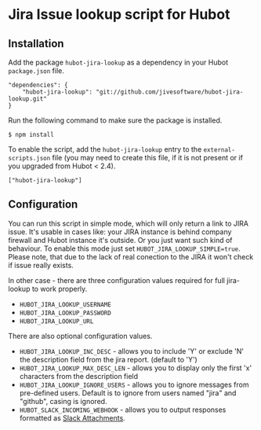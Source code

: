 # Jira Issue lookup script for Hubot

## Installation

Add the package `hubot-jira-lookup` as a dependency in your Hubot `package.json` file.

	"dependencies": {
		"hubot-jira-lookup": "git://github.com/jivesoftware/hubot-jira-lookup.git"
	}

Run the following command to make sure the package is installed.

	$ npm install

To enable the script, add the `hubot-jira-lookup` entry to the `external-scripts.json` file (you may need to create this file, if it is not present or if you upgraded from Hubot < 2.4).

	["hubot-jira-lookup"]

## Configuration

You can run this script in simple mode, which will only return a link to JIRA issue. It's usable in cases like: your JIRA instance is behind company firewall and Hubot instance it's outside. Or you just want such kind of behaviour. To enable this mode just set `HUBOT_JIRA_LOOKUP_SIMPLE=true`. Please note, that due to the lack of real conection to the JIRA it won't check if issue really exists.

In other case - there are three configuration values required for full jira-lookup to work properly.

* `HUBOT_JIRA_LOOKUP_USERNAME`
* `HUBOT_JIRA_LOOKUP_PASSWORD`
* `HUBOT_JIRA_LOOKUP_URL`

There are also optional configuration values.

* `HUBOT_JIRA_LOOKUP_INC_DESC` - allows you to include 'Y' or exclude 'N' the description field from the jira report. (default to 'Y')
* `HUBOT_JIRA_LOOKUP_MAX_DESC_LEN` - allows you to display only the first 'x' characters from the description field
* `HUBOT_JIRA_LOOKUP_IGNORE_USERS` - allows you to ignore messages from pre-defined users. Default is to ignore from users named "jira" and "github", casing is ignored.
* `HUBOT_SLACK_INCOMING_WEBHOOK` - allows you to output responses formatted as [Slack Attachments](https://api.slack.com/docs/attachments).

